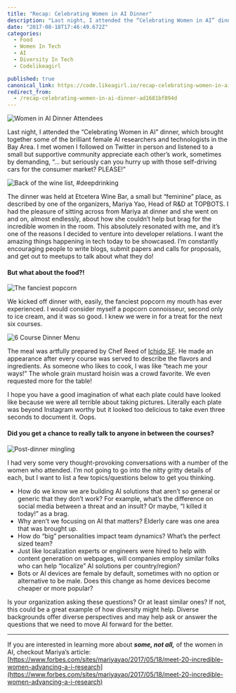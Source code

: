 ```yaml
---
title: "Recap: Celebrating Women in AI Dinner"
description: "Last night, I attended the “Celebrating Women in AI” dinner, which brought together some of the brilliant female AI researchers and technologists in the Bay Area. I met women I followed on Twitter in…"
date: "2017-08-18T17:46:49.672Z"
categories: 
  - Food
  - Women In Tech
  - AI
  - Diversity In Tech
  - Codelikeagirl

published: true
canonical_link: https://code.likeagirl.io/recap-celebrating-women-in-ai-dinner-ad1681bf894d
redirect_from:
  - /recap-celebrating-women-in-ai-dinner-ad1681bf894d
---
```


![Women in AI Dinner Attendees](./asset-1.jpeg)

Last night, I attended the “Celebrating Women in AI” dinner, which brought together some of the brilliant female AI researchers and technologists in the Bay Area. I met women I followed on Twitter in person and listened to a small but supportive community appreciate each other’s work, sometimes by demanding, “… but seriously can you hurry up with those self-driving cars for the consumer market? PLEASE!”

![Back of the wine list, #deepdrinking](./asset-2.jpeg)

The dinner was held at Etcetera Wine Bar, a small but “feminine” place, as described by one of the organizers, Mariya Yao, Head of R&D at TOPBOTS. I had the pleasure of sitting across from Mariya at dinner and she went on and on, almost endlessly, about how she couldn’t help but brag for the incredible women in the room. This absolutely resonated with me, and it’s one of the reasons I decided to venture into developer relations. I want the amazing things happening in tech today to be showcased. I’m constantly encouraging people to write blogs, submit papers and calls for proposals, and get out to meetups to talk about what they do!

#### But what about the food?!

![The fanciest popcorn](./asset-3.jpeg)

We kicked off dinner with, easily, the fanciest popcorn my mouth has ever experienced. I would consider myself a popcorn connoisseur, second only to ice cream, and it was so good. I knew we were in for a treat for the next six courses.

![6 Course Dinner Menu](./asset-4.jpeg)

The meal was artfully prepared by Chef Reed of [Ichido SF](http://www.ichidosf.com/). He made an appearance after every course was served to describe the flavors and ingredients. As someone who likes to cook, I was like “teach me your ways!” The whole grain mustard hoisin was a crowd favorite. We even requested more for the table!

I hope you have a good imagination of what each plate could have looked like because we were all terrible about taking pictures. Literally each plate was beyond Instagram worthy but it looked too delicious to take even three seconds to document it. Oops.

#### Did you get a chance to really talk to anyone in between the courses?

![Post-dinner mingling](./asset-5.jpeg)

I had very some very thought-provoking conversations with a number of the women who attended. I’m not going to go into the nitty gritty details of each, but I want to list a few topics/questions below to get you thinking.

-   How do we know we are building AI solutions that aren’t so general or generic that they don’t work? For example, what’s the difference on social media between a threat and an insult? Or maybe, “I killed it today!” as a brag.
-   Why aren’t we focusing on AI that matters? Elderly care was one area that was brought up.
-   How do “big” personalities impact team dynamics? What’s the perfect sized team?
-   Just like localization experts or engineers were hired to help with content generation on webpages, will companies employ similar folks who can help “localize” AI solutions per country/region?
-   Bots or AI devices are female by default, sometimes with no option or alternative to be male. Does this change as home devices become cheaper or more popular?

Is your organization asking these questions? Or at least similar ones? If not, this could be a great example of how diversity might help. Diverse backgrounds offer diverse perspectives and may help ask or answer the questions that we need to move AI forward for the better.

---

If you are interested in learning more about **_some, not all,_** of the women in AI, checkout Mariya’s article: [https://www.forbes.com/sites/mariyayao/2017/05/18/meet-20-incredible-women-advancing-a-i-research](https://www.forbes.com/sites/mariyayao/2017/05/18/meet-20-incredible-women-advancing-a-i-research)
